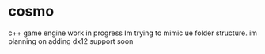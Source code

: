 # cosmo
c++ game engine work in progress
Im trying to mimic ue folder structure. 
im planning on adding dx12 support soon
